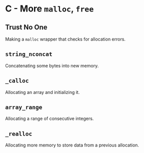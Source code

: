 # C - More `malloc`, `free`

## Trust No One
Making a `malloc` wrapper that checks for allocation errors.

## `string_nconcat`
Concatenating some bytes into new memory.

## `_calloc`
Allocating an array and initializing it.

## `array_range`
Allocating a range of consecutive integers.

## `_realloc`
Allocating more memory to store data from a previous allocation.
